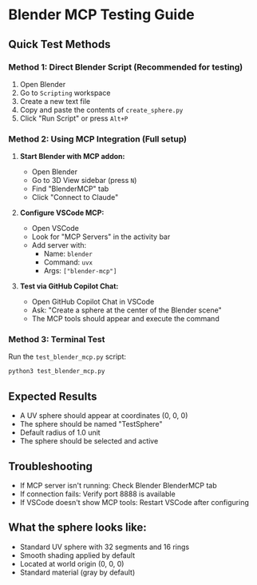 # Blender MCP Testing Guide

## Quick Test Methods

### Method 1: Direct Blender Script (Recommended for testing)

1. Open Blender
2. Go to `Scripting` workspace
3. Create a new text file
4. Copy and paste the contents of `create_sphere.py`
5. Click "Run Script" or press `Alt+P`

### Method 2: Using MCP Integration (Full setup)

1. **Start Blender with MCP addon:**

   - Open Blender
   - Go to 3D View sidebar (press `N`)
   - Find "BlenderMCP" tab
   - Click "Connect to Claude"

2. **Configure VSCode MCP:**

   - Open VSCode
   - Look for "MCP Servers" in the activity bar
   - Add server with:
     - Name: `blender`
     - Command: `uvx`
     - Args: `["blender-mcp"]`

3. **Test via GitHub Copilot Chat:**
   - Open GitHub Copilot Chat in VSCode
   - Ask: "Create a sphere at the center of the Blender scene"
   - The MCP tools should appear and execute the command

### Method 3: Terminal Test

Run the `test_blender_mcp.py` script:

```bash
python3 test_blender_mcp.py
```

## Expected Results

- A UV sphere should appear at coordinates (0, 0, 0)
- The sphere should be named "TestSphere"
- Default radius of 1.0 unit
- The sphere should be selected and active

## Troubleshooting

- If MCP server isn't running: Check Blender BlenderMCP tab
- If connection fails: Verify port 8888 is available
- If VSCode doesn't show MCP tools: Restart VSCode after configuring

## What the sphere looks like:

- Standard UV sphere with 32 segments and 16 rings
- Smooth shading applied by default
- Located at world origin (0, 0, 0)
- Standard material (gray by default)
